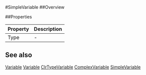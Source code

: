 #SimpleVariable
##Overview



##Properties
<table class="table table-condensed table-bordered">
    <thead>
<tr>
<th>Property</th>
<th>Description</th>
</tr>
</thead>
<tbody>
<tr><td>Type</td><td> - </td></tr>
</tbody></table>



## See also

[Variable](Variable.html)
[Variable](/docs/#Variable.html)
[ClrTypeVariable](/docs/#ClrTypeVariable.html)
[ComplexVariable](/docs/#ComplexVariable.html)
[SimpleVariable](/docs/#SimpleVariable.html)